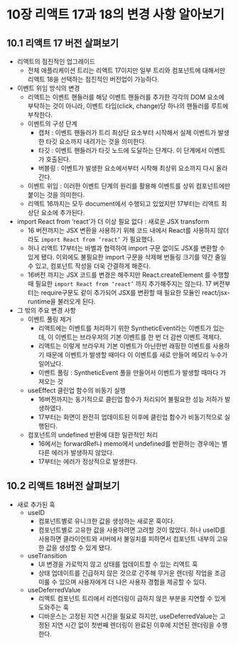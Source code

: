 # 10장 리액트 17과 18의 변경 사항 알아보기

## 10.1 리액트 17 버전 살펴보기

- 리액트의 점진적인 업그레이드
    - 전체 애플리케이션 트리는 리액트 17이지만 일부 트리와 컴포넌트에 대해서만 리액트 18을 선택하는 점진적인 버전업이 가능하다.
- 이벤트 위임 방식의 변경
    - 리액트는 이벤트 핸들러를 해당 이벤트 핸들러를 추가한 각각의 DOM 요소에 부탁하는 것이 아니라, 이벤트 타입(click, change)당 하나의 핸들러를 루트에 부착한다.
    - 이벤트의 구성 단계
        - 캡처 : 이벤트 핸들러가 트리 최상단 요소부터 시작해서 실제 이벤트가 발생한 타깃 요소까지 내려가는 것을 의미한다.
        - 타깃 : 이벤트 핸들러가 타깃 노드에 도달하는 단계다. 이 단계에서 이벤트가 호출된다.
        - 버블링 : 이벤트가 발생한 요소에서부터 시작해 최상위 요소까지 다시 올라간다.
    - 이벤트 위임 : 이러한 이벤트 단계의 원리를 활용해 이벤트를 상위 컴포넌트에만 붙이는 것을 의미한다.
    - 리액트 16까지는 모두 document에서 수행되고 있었지만 17부터는 리액트 최상단 요소에 추가된다.
- import React from ‘react’가 더 이상 필요 없다 : 새로운 JSX transform
    - 16 버전까지는 JSX 변환을 사용하기 위해 코드 내에서 React를 사용하지 않더라도 `import React from ‘react’` 가 필요했다.
    - 허나 리액트 17부터는 바벨과 협력하여 import 구문 없이도 JSX를 변환할 수 있게 됐다. 이외에도 불필요한 import 구문을 삭제해 번들링 크기를 약간 줄일 수 있고, 컴포넌트 작성을 더욱 간결하게 해준다.
    - 16버전 까지는 JSX 코드를 변경은 해주지만 React.createElement 를 수행할 때 필요한 `import React from ‘react’` 까지 추가해주지는 않는다. 17 버전부터는 require구문도 같이 추가되어 JSX를 변환할 때 필요한 모듈인 react/jsx-runtime을 불러오게 된다.
- 그 밖의 주요 변경 사항
    - 이벤트 풀링 제거
        - 리액트에는 이벤트를 처리하기 위한 SyntheticEvent라는 이벤트가 있는데, 이 이벤트는 브라우저의 기본 이벤트를 한 번 더 감싼 이벤트 객체다.
        - 리액트는 이렇게 브라우저 기본 이벤트가 아닌한번 래핑한 이벤트를 사용하기 때문에 이벤트가 발생할 때마다 이 이벤트를 새로 만들어 메모리 누수가 일어났다.
        - 이벤트 풀링 : SyntheticEvent 풀을 만들어서 이벤트가 발생할 때마다 가져오는 것
    - useEffect 클린업 함수의 비동기 실행
        - 16버전까지는 동기적으로 클린업 함수가 처리되어 불필요한 성능 저하가 발생하였다.
        - 17부터는 화면이 완전히 업데이트된 이후에 클린업 함수가 비동기적으로 실행된다.
    - 컴포넌트의 undefined 반환에 대한 일관적인 처리
        - 16에서는 forwardRef나 memo에서 undefined를 반환하는 경우에는 별다른 에러가 발생하지 않았다.
        - 17부터는 에러가 정상적으로 발생한다.

## 10.2 리액트 18버전 살펴보기

- 새로 추가된 훅
    - useID
        - 컴포넌트별로 유니크한 값을 생성하는 새로운 훅이다.
        - 컴포넌트별로 고유한 값을 사용하려면 고려할 것이 많았다. 허나 useID를 사용하면 클라이언트와 서버에서 불일치를 피하면서 컴포넌트 내부의 고유한 값을 생성할 수 있게 됐다.
    - useTransition
        - UI 변경을 가로막지 않고 상태를 업데이트할 수 있는 리액트 훅
        - 상태 업데이트를 긴급하지 않은 것으로 간주해 무거운 렌더링 작업을 조금 미룰 수 있으며 사용자에게 더 나은 사용자 경험을 제공할 수 있다.
    - useDeferredValue
        - 리액트 컴포넌트 트리에서 리렌더링이 급하지 않은 부분을 지연할 수 있게 도와주는 훅
        - 디바운스는 고정된 지연 시간을 필요로 하지만, useDeferredValue는 고정된 지연 시간 없이 첫번째 렌더링이 완료된 이후에 지연된 렌더링을 수행한다.